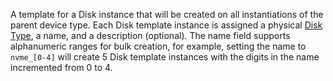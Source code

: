 A template for a Disk instance that will be created on all instantiations of the parent device type.
Each Disk template instance is assigned a physical [Disk Type](disktype.md), a name, and a description (optional).
The name field supports alphanumeric ranges for bulk creation, for example, setting the name to `nvme_[0-4]` will create 5 Disk template instances with the digits in the name incremented from 0 to 4.
